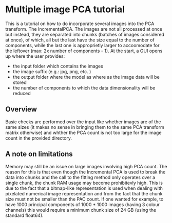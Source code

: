 # Multiple image PCA tutorial
This is a tutorial on how to do incorporate several images into the PCA transform.  The IncrementalPCA. The images are not all processed at once but instead, they are separated into chunks (batches of images considered at once), of which, all but the last have the size equal to the number of components, while the last one is approprietly larger to accoomodate for the leftover (max: 2x number of components - 1). At the start, a GUI opens up where the user provides:
 - the input folder which contains the images
 - the image suffix (e.g.: jpg, png, etc. )
 - the output folder where the model as where as the image data will be stored
 - the number of components to which the data dimensionality will be reduced
## Overview 
Basic checks are performed over the input like whether images are of the same sizes (it makes no sense in bringing them to the same PCA transform matrix otherwise) and whther the PCA count is not too large for the image count in the provided directory. 
## A note on limitations
Memory may still be an issue on large images involving high PCA count. The reason for this is that even though the Incremental PCA is used to break the data into chunks and the call to the fitting method only operates over a single chunk, the chunk RAM usage may become prohibitevly high. This is due to the fact that a bitmap-like representation is used when dealing with pixelated numerical image representation and from the fact that the chunk size must not be smaller than the PAC count. If one wanted for example, to have 1000 principal components of 1000 * 1000 images (having 3 colour channels) this would require a minimum chunk size of 24 GB (using the standard float64).

